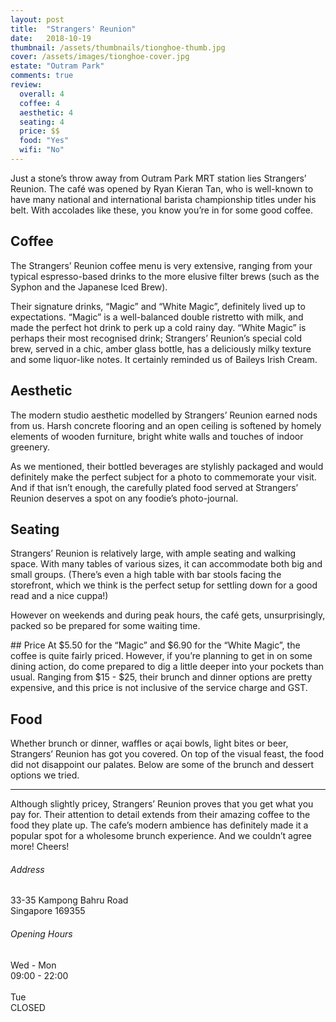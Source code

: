 ```yaml
---
layout: post
title:  "Strangers' Reunion"
date:   2018-10-19
thumbnail: /assets/thumbnails/tionghoe-thumb.jpg
cover: /assets/images/tionghoe-cover.jpg
estate: "Outram Park"
comments: true
review:
  overall: 4
  coffee: 4
  aesthetic: 4
  seating: 4
  price: $$
  food: "Yes"
  wifi: "No"
---
```


Just a stone’s throw away from Outram Park MRT station lies Strangers’ Reunion<!--more-->. The café was opened by Ryan Kieran Tan, who is well-known to have many national and international barista championship titles under his belt. With accolades like these, you know you’re in for some good coffee.

## Coffee
The Strangers’ Reunion coffee menu is very extensive, ranging from your typical espresso-based drinks to the more elusive filter brews (such as the Syphon and the Japanese Iced Brew).

Their signature drinks, “Magic” and “White Magic”, definitely lived up to expectations. “Magic” is a well-balanced double ristretto with milk, and made the perfect hot drink to perk up a cold rainy day. “White Magic” is perhaps their most recognised drink; Strangers’ Reunion’s special cold brew, served in a chic, amber glass bottle, has a deliciously milky texture and some liquor-like notes. It certainly reminded us of Baileys Irish Cream.

## Aesthetic
The modern studio aesthetic modelled by Strangers’ Reunion earned nods from us. Harsh concrete flooring and an open ceiling is softened by homely elements of wooden furniture, bright white walls and touches of indoor greenery.

As we mentioned, their bottled beverages are stylishly packaged and would definitely make the perfect subject for a photo to commemorate your visit. And if that isn’t enough, the carefully plated food served at Strangers’ Reunion deserves a spot on any foodie’s photo-journal.

## Seating
Strangers’ Reunion is relatively large, with ample seating and walking space. With many tables of various sizes, it can accommodate both big and small groups. (There’s even a high table with bar stools facing the storefront, which we think is the perfect setup for settling down for a good read and a nice cuppa!)

However on weekends and during peak hours, the café gets, unsurprisingly, packed so be prepared for some waiting time.

## Price
At $5.50 for the “Magic” and $6.90 for the “White Magic”, the coffee is quite fairly priced. However, if you’re planning to get in on some dining action, do come prepared to dig a little deeper into your pockets than usual. Ranging from $15 - $25, their brunch and dinner options are pretty expensive, and this price is not inclusive of the service charge and GST.

## Food
Whether brunch or dinner, waffles or açai bowls, light bites or beer, Strangers’ Reunion has got you covered. On top of the visual feast, the food did not disappoint our palates. Below are some of the brunch and dessert options we tried. 

<hr class="text-divider">

Although slightly pricey, Strangers’ Reunion proves that you get what you pay for. Their attention to detail extends from their amazing coffee to the food they plate up. The cafe’s modern ambience has definitely made it a popular spot for a wholesome brunch experience. And we couldn’t agree more! Cheers!

<div class="info">
  <div class="info__address">
    <h6>Address</h6>
    <p>
      33-35 Kampong Bahru Road
      <br>
      Singapore 169355
    </p>
  </div>
  <div class="info__opening">
    <h6>Opening Hours</h6>
    <p>
      Wed - Mon
      <br>
      09:00 - 22:00
      <br><br>
      Tue
      <br>
      CLOSED
    </p>
  </div>
</div>